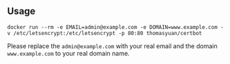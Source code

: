 ## Usage

```
docker run --rm -e EMAIL=admin@example.com -e DOMAIN=www.example.com -v /etc/letsencrypt:/etc/letsencrypt -p 80:80 thomasyuan/certbot
```
Please replace the `admin@example.com` with​ your real email and the domain `www.example.com` to your real domain name.


